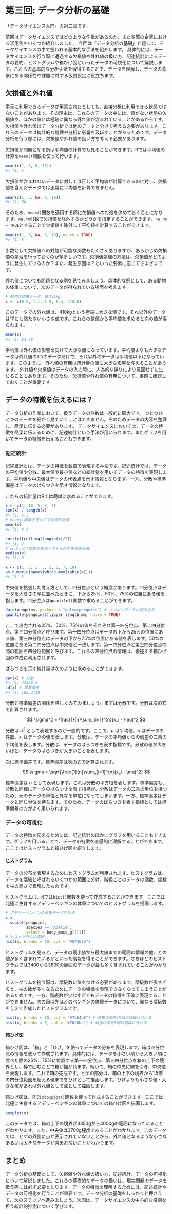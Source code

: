 第三回: データ分析の基礎
================

「データサイエンス入門」の第三回です。

前回はデータサイエンスではどのような作業があるのか、また実際の企業における活用例をいくつか紹介しました。
今回は「データ分析の基礎」と題して、データサイエンスの中で扱われる基本的な手法を紹介します。
具体的には、データサイエンスを行う際に遭遇する欠損値や外れ値の扱い方、記述統計によるデータの要約、ヒストグラムや箱ひげ図といったデータの可視化について解説します。これらの基本的な分析手法を習得することで、データを理解し、データの背景にある関係性や課題に対する仮説設定に役立ちます。

## 欠損値と外れ値

手元に利用できるデータが用意されたとしても、直接分析に利用できる状態ではないことがあります。その理由は、これらのデータの中には、値がない状態の欠損値や、ほかの値とは極端に異なる外れ値が含まれていることがあるからです。欠損値や外れ値はデータ分析では他のデータと分けて考える必要があります。これらのデータは統計的な処理や分析に影響を及ぼすことがあるためです。データ分析を行う際には、欠損値や外れ値の扱い方を考える必要があります。

欠損値が問題となる例は平均値の計算でも見ることができます。Rでは平均値の計算を`mean()`関数を使って行います。

```r
mean(c(1, 3, 6, 10))
#> [1] 5
```

欠損値が含まれないデータに対しては正しく平均値が計算できるのに対し、欠損値を含んだデータでは正常に平均値を計算できません。

```r
mean(c(1, 3, NA, 6, 10))
#> [1] NA
```

そのため、`mean()`関数を適用する前に欠損値への対処を決めておくことになります。`na.rm`引数で欠損値を除外するかどうかを指定することができます。`na.rm = TRUE`とすることで欠損値を除外して平均値を計算することができます。

```r
mean(c(1, 3, NA, 6, 10), na.rm = TRUE)
#> [1] 5
```

引数として欠損値への対処が可能な関数もたくさんありますが、あらかじめ欠損値の処理を行っておくのが望ましいです。欠損値処理の方法は、欠損値がどのように発生しているのか？また、発生原因は？といった要素に応じてさまざまです。

外れ値についても問題となる例を見てみましょう。具体的な例として、ある動物の体重について、次のデータが得られている場面を考えます。

```r
# 動物の体重データ。単位はkg
x <- c(0.9, 1.1, 1.5, 5.4, 410.0)
```

このデータでの外れ値は、410kgという極端に大きな値です。それ以外のデータは10にも満たない小さな値です。これらの数値から平均値を求めると次の値が得られます。

```r
mean(x)
#> [1] 83.78
```

平均値は外れ値の影響を受けて大きな値になっています。平均値よりも大きなデータは外れ値の1つのデータだけで、それ以外のデータは平均値以下になっています。このように、外れ値の有無は統計量の値に大きな影響を与えることがあります。
外れ値や欠損値はデータの入力時に、人為的な誤りにより意図せずに生じることもあります。そのため、欠損値や外れ値の有無について、事前に確認しておくことが重要です。

## データの特徴を伝えるには？

データ分析の作業において、扱うデータの件数は一般的に膨大です。
ひとつひとつのデータを細かく見ていくことはできません。そのためデータの内容を整理し、簡潔に伝える必要があります。
データサイエンスにおいては、データの特徴を簡潔に伝えるために、記述統計という手法が用いられます。またグラフを用いてデータの特徴を伝えることもできます。

### 記述統計

記述統計とは、データの特徴を数値で表現する手法です。記述統計では、データの平均値や分散、最大値や最小値などの統計量を用いてデータの特徴を表現します。平均値や中央値はデータの代表点を示す情報となります。一方、分散や標準偏差はデータのばらつきを示す情報となります。

これらの統計量はRでは簡単に求めることができます。

```r
x <- c(1, 10, 5, 3, 7)
sum(x) / length(x)
#> [1] 5.2
# mean()関数を用いて平均値を計算
mean(x)
#> [1] 5.2
```

```r
sort(x)[ceiling(length(x)/2)]
#> [1] 5
# median()関数で数値ベクトルの中央値を計算
median(x)
#> [1] 5
```

```r
x <- c(1, 3, 3, 5, 5, 5, 7, 10)
as.numeric(names(which.max(table(x))))
#> [1] 5
```

中央値を拡張した考え方として、四分位点という概念があります。四分位点はデータを大きさの順に並べたときに、下から25%、50%、75%の位置にある値を指します。四分位点は`quantile()`関数で求めることができます。

```r
data(penguins, package = "palmerpenguins") # ペンギンデータの読み込み
quantile(penguins$flipper_length_mm, na.rm = TRUE)
```

ここで出力される25%、50%、75%の値をそれぞれ第一四分位点、第二四分位点、第三四分位点と呼びます。第一四分位点はデータの下から25%の位置にある値、第三四分位点はデータの下から75%の位置にある値を表します。50%の位置にある第二四分位点は中央値と一致します。第一四分位点と第三四分位点の間の範囲を四分位範囲と呼びます。これらの四分位点の情報は、後述する箱ひげ図の作成に利用されます。

ばらつきを示す統計量は次のように求めることができます。

```r
var(x) # 分散
#> [1] 33259.5
sd(x) # 標準偏差
#> [1] 182.3719
```

分散と標準偏差の関係を詳しくみてみましょう。まずは分散です。分散は次の式で計算されます。

$$
\sigma^2 = \frac{1}{n}\sum_{i=1}^{n}(x_i - \mu)^2
$$

分散は $\sigma^2$ として表現するのが一般的です。ここで、$\mu$ は平均値、$n$ はデータの件数、$x_i$ はデータの値を表します。分散は、データの平均値からの偏差の二乗の平均値を表します。分散は、データのばらつきを表す指標です。分散の値が大きいほど、データのばらつきが大きいことを表します。

次に標準偏差です。標準偏差は次の式で計算されます。

$$
\sigma = \sqrt{\frac{1}{n}\sum_{i=1}^{n}(x_i - \mu)^2}
$$

標準偏差は $\sigma$ として表現します。これは分散の平方根を表します。標準偏差も、分散と同様にデータのばらつきを表す指標が、分散はデータの二乗の単位を持つため、元のデータの単位と異なる単位になってしまいます。一方、標準偏差はデータと同じ単位を持ちます。そのため、データのばらつきを表す指標としては標準偏差の方がよく用いられます。

### データの可視化

データの特徴を伝えるためには、記述統計のほかにグラフを用いることもできます。グラフを用いることで、データの特徴を直感的に理解することができます。ここではヒストグラムと箱ひげ図を紹介します。

#### ヒストグラム

データの分布を表現するためにヒストグラムが利用されます。ヒストグラムは、データを階級と呼ばれるいくつかの範囲に分け、階級ごとのデータの個数、度数を柱の高さで表現したものです。

ヒストグラムは、Rでは`hist()`関数を使って作成することができます。ここでは北極に生育するアデリーペンギンの体重についてのヒストグラムを描画します。

```r
# アデリーペンギンの体重データを抽出
x <- 
  subset(penguins, 
         species == "Adelie", 
         select = body_mass_g)[[1]]
# ヒストグラムの描画
hist(x, breaks = 10, col = "#57467b")
```

ヒストグラムを見ると、データの最小値から最大値までの範囲の情報の他、どの値が多く含まれているかといった情報を得ることができます。さきほどのヒストグラムでは3400から3600の範囲のデータが最も多く含まれていることがわかります。

ヒストグラムを扱う際は、階級数に気をつける必要があります。階級数が多すぎると、柱の数が多くなるためにデータの特徴を表現できなくなってしまうことがあるためです。一方、階級数が少なすぎてもデータの特徴を正確に表現することができません。次の図は先ほどのペンギンの体重データについて、異なる階級数を与えて作成したヒストグラムです。

```r
hist(x, breaks = 15, col = "#7cb4b8") # 体重の値を15個の階級に分ける
hist(x, breaks = 5, col = "#70f8ba") # 体重の値を5個の階級に分ける
```

#### 箱ひげ図

箱ひげ図は、「箱」と「ひげ」を使ってデータの分布を表現します。箱は四分位点の情報を使って作成されます。具体的には、データを小さい順から大きい順に並べた際の25%、75%に位置する第一四分位点、第三四分位点を箱の上下の境界とし、枠で囲むことで箱が描かれます。続いて、箱の中央に線を引き、中央値を表現します。これで箱の完成です。ヒゲの部分は、箱の上下の境界から1.5倍の四分位範囲を超える値までをひげとして描画します。ひげよりも小さな値・大きな値があれば外れ値として点として描画します。

箱ひげ図は、Rでは`boxplot()`関数を使って作成することができます。ここでは北極に生育するアデリーペンギンの体重についての箱ひげ図を描画します。

```r
boxplot(x)
```

このデータでは、箱の上下の境界が3350gから4000gの範囲になっていることがわかります。また、中央値は3700g程度であることがわかります。このデータでは、ヒゲの外側に点が表示されていないことから、外れ値となるような小さなあるいは大きなデータが含まれないことがわかります。

## まとめ

データ分析の基礎として、欠損値や外れ値の扱い方、記述統計、データの可視化について解説しました。これらの基礎的なデータの扱いは、現実問題のデータを扱う際には必ず必要となります。データの特徴を理解するためには、記述統計やデータの可視化を行うことが重要です。データ分析の基礎をしっかりと押さえて、次のステップへ進みましょう。次回は、データサイエンスの中心的な役割を担う統計的推測について学びます。